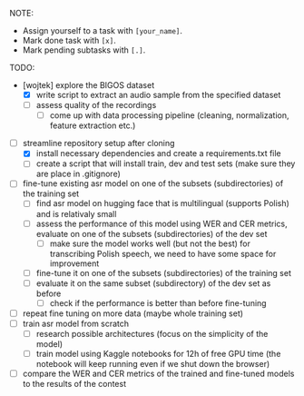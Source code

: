 NOTE:

- Assign yourself to a task with `[your_name]`.
- Mark done task with `[x]`.
- Mark pending subtasks with `[.]`.

TODO:

- [wojtek] explore the BIGOS dataset
  - [x] write script to extract an audio sample from the specified dataset
  - [ ] assess quality of the recordings
    - [ ] come up with data processing pipeline (cleaning, normalization, feature extraction etc.)
- [ ] streamline repository setup after cloning
  - [x] install necessary dependencies and create a requirements.txt file
  - [ ] create a script that will install train, dev and test sets (make sure they are place in .gitignore)
- [ ] fine-tune existing asr model on one of the subsets (subdirectories) of the training set
  - [ ] find asr model on hugging face that is multilingual (supports Polish) and is relativaly small
  - [ ] assess the performance of this model using WER and CER metrics, evaluate on one of the subsets (subdirectories) of the dev set
    - [ ] make sure the model works well (but not the best) for transcribing Polish speech, we need to have some space for improvement
  - [ ] fine-tune it on one of the subsets (subdirectories) of the training set
  - [ ] evaluate it on the same subset (subdirectory) of the dev set as before
    - [ ] check if the performance is better than before fine-tuning
- [ ] repeat fine tuning on more data (maybe whole training set)
- [ ] train asr model from scratch
  - [ ] research possible architectures (focus on the simplicity of the model)
  - [ ] train model using Kaggle notebooks for 12h of free GPU time (the notebook will keep running even if we shut down the browser)
- [ ] compare the WER and CER metrics of the trained and fine-tuned models to the results of the contest
